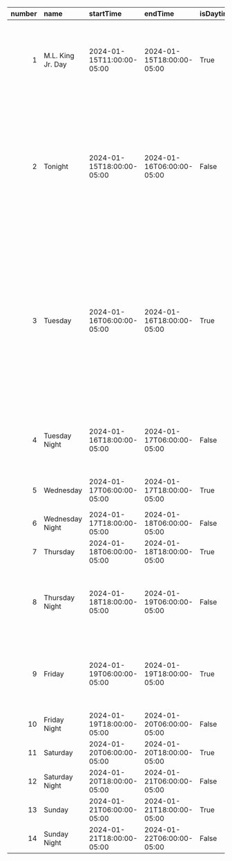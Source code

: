 |   number | name              | startTime                 | endTime                   | isDaytime   |   temperature | temperatureUnit   | temperatureTrend   | probabilityOfPrecipitation                     | dewpoint                                                   | relativeHumidity                              | windSpeed    | windDirection   | icon                                                                   | shortForecast                                 | detailedForecast                                                                                                                                                                                                                                                                   |
|---------:|:------------------|:--------------------------|:--------------------------|:------------|--------------:|:------------------|:-------------------|:-----------------------------------------------|:-----------------------------------------------------------|:----------------------------------------------|:-------------|:----------------|:-----------------------------------------------------------------------|:----------------------------------------------|:-----------------------------------------------------------------------------------------------------------------------------------------------------------------------------------------------------------------------------------------------------------------------------------|
|        1 | M.L. King Jr. Day | 2024-01-15T11:00:00-05:00 | 2024-01-15T18:00:00-05:00 | True        |            56 | F                 | falling            | {'unitCode': 'wmoUnit:percent', 'value': None} | {'unitCode': 'wmoUnit:degC', 'value': 0.5555555555555556}  | {'unitCode': 'wmoUnit:percent', 'value': 58}  | 5 mph        | SW              | https://api.weather.gov/icons/land/day/bkn?size=medium                 | Mostly Cloudy                                 | Mostly cloudy. High near 56, with temperatures falling to around 52 in the afternoon. Southwest wind around 5 mph.                                                                                                                                                                 |
|        2 | Tonight           | 2024-01-15T18:00:00-05:00 | 2024-01-16T06:00:00-05:00 | False       |            31 | F                 | rising             | {'unitCode': 'wmoUnit:percent', 'value': 30}   | {'unitCode': 'wmoUnit:degC', 'value': 1.1111111111111112}  | {'unitCode': 'wmoUnit:percent', 'value': 75}  | 5 to 10 mph  | NW              | https://api.weather.gov/icons/land/night/bkn/rain,30?size=medium       | Mostly Cloudy then Chance Light Rain          | A chance of rain after 1am. Mostly cloudy. Low around 31, with temperatures rising to around 38 overnight. Northwest wind 5 to 10 mph, with gusts as high as 20 mph. Chance of precipitation is 30%.                                                                               |
|        3 | Tuesday           | 2024-01-16T06:00:00-05:00 | 2024-01-16T18:00:00-05:00 | True        |            37 | F                 | falling            | {'unitCode': 'wmoUnit:percent', 'value': 20}   | {'unitCode': 'wmoUnit:degC', 'value': -1.6666666666666667} | {'unitCode': 'wmoUnit:percent', 'value': 74}  | 15 mph       | NW              | https://api.weather.gov/icons/land/day/snow,20/bkn?size=medium         | Slight Chance Rain And Snow then Partly Sunny | A slight chance of rain before 10am, then a slight chance of rain and snow between 10am and noon. Partly sunny. High near 37, with temperatures falling to around 31 in the afternoon. Northwest wind around 15 mph, with gusts as high as 25 mph. Chance of precipitation is 20%. |
|        4 | Tuesday Night     | 2024-01-16T18:00:00-05:00 | 2024-01-17T06:00:00-05:00 | False       |            17 | F                 |                    | {'unitCode': 'wmoUnit:percent', 'value': None} | {'unitCode': 'wmoUnit:degC', 'value': -11.11111111111111}  | {'unitCode': 'wmoUnit:percent', 'value': 61}  | 15 to 20 mph | NW              | https://api.weather.gov/icons/land/night/cold?size=medium              | Mostly Clear                                  | Mostly clear, with a low around 17. Northwest wind 15 to 20 mph, with gusts as high as 30 mph.                                                                                                                                                                                     |
|        5 | Wednesday         | 2024-01-17T06:00:00-05:00 | 2024-01-17T18:00:00-05:00 | True        |            39 | F                 |                    | {'unitCode': 'wmoUnit:percent', 'value': None} | {'unitCode': 'wmoUnit:degC', 'value': -13.333333333333334} | {'unitCode': 'wmoUnit:percent', 'value': 61}  | 10 to 15 mph | NW              | https://api.weather.gov/icons/land/day/skc?size=medium                 | Sunny                                         | Sunny, with a high near 39. Northwest wind 10 to 15 mph.                                                                                                                                                                                                                           |
|        6 | Wednesday Night   | 2024-01-17T18:00:00-05:00 | 2024-01-18T06:00:00-05:00 | False       |            23 | F                 |                    | {'unitCode': 'wmoUnit:percent', 'value': None} | {'unitCode': 'wmoUnit:degC', 'value': -10}                 | {'unitCode': 'wmoUnit:percent', 'value': 66}  | 0 to 5 mph   | W               | https://api.weather.gov/icons/land/night/cold?size=medium              | Mostly Clear                                  | Mostly clear, with a low around 23.                                                                                                                                                                                                                                                |
|        7 | Thursday          | 2024-01-18T06:00:00-05:00 | 2024-01-18T18:00:00-05:00 | True        |            51 | F                 |                    | {'unitCode': 'wmoUnit:percent', 'value': None} | {'unitCode': 'wmoUnit:degC', 'value': -5}                  | {'unitCode': 'wmoUnit:percent', 'value': 67}  | 0 to 10 mph  | SW              | https://api.weather.gov/icons/land/day/sct?size=medium                 | Mostly Sunny                                  | Mostly sunny, with a high near 51.                                                                                                                                                                                                                                                 |
|        8 | Thursday Night    | 2024-01-18T18:00:00-05:00 | 2024-01-19T06:00:00-05:00 | False       |            36 | F                 |                    | {'unitCode': 'wmoUnit:percent', 'value': 60}   | {'unitCode': 'wmoUnit:degC', 'value': 3.888888888888889}   | {'unitCode': 'wmoUnit:percent', 'value': 100} | 10 mph       | SW              | https://api.weather.gov/icons/land/night/rain_showers,60?size=medium   | Rain Showers Likely                           | Rain showers likely after 7pm. Mostly cloudy, with a low around 36. Chance of precipitation is 60%.                                                                                                                                                                                |
|        9 | Friday            | 2024-01-19T06:00:00-05:00 | 2024-01-19T18:00:00-05:00 | True        |            44 | F                 |                    | {'unitCode': 'wmoUnit:percent', 'value': 60}   | {'unitCode': 'wmoUnit:degC', 'value': 3.888888888888889}   | {'unitCode': 'wmoUnit:percent', 'value': 100} | 15 to 20 mph | NW              | https://api.weather.gov/icons/land/day/rain_showers,60/sct?size=medium | Rain Showers Likely then Mostly Sunny         | Rain showers likely before 7am. Mostly sunny, with a high near 44. Chance of precipitation is 60%.                                                                                                                                                                                 |
|       10 | Friday Night      | 2024-01-19T18:00:00-05:00 | 2024-01-20T06:00:00-05:00 | False       |            18 | F                 |                    | {'unitCode': 'wmoUnit:percent', 'value': None} | {'unitCode': 'wmoUnit:degC', 'value': -5.555555555555555}  | {'unitCode': 'wmoUnit:percent', 'value': 60}  | 15 to 20 mph | NW              | https://api.weather.gov/icons/land/night/cold?size=medium              | Mostly Clear                                  | Mostly clear, with a low around 18.                                                                                                                                                                                                                                                |
|       11 | Saturday          | 2024-01-20T06:00:00-05:00 | 2024-01-20T18:00:00-05:00 | True        |            37 | F                 |                    | {'unitCode': 'wmoUnit:percent', 'value': None} | {'unitCode': 'wmoUnit:degC', 'value': -13.88888888888889}  | {'unitCode': 'wmoUnit:percent', 'value': 56}  | 15 mph       | NW              | https://api.weather.gov/icons/land/day/skc?size=medium                 | Sunny                                         | Sunny, with a high near 37.                                                                                                                                                                                                                                                        |
|       12 | Saturday Night    | 2024-01-20T18:00:00-05:00 | 2024-01-21T06:00:00-05:00 | False       |            20 | F                 |                    | {'unitCode': 'wmoUnit:percent', 'value': None} | {'unitCode': 'wmoUnit:degC', 'value': -13.333333333333334} | {'unitCode': 'wmoUnit:percent', 'value': 60}  | 10 to 15 mph | N               | https://api.weather.gov/icons/land/night/cold?size=medium              | Clear                                         | Clear, with a low around 20.                                                                                                                                                                                                                                                       |
|       13 | Sunday            | 2024-01-21T06:00:00-05:00 | 2024-01-21T18:00:00-05:00 | True        |            43 | F                 |                    | {'unitCode': 'wmoUnit:percent', 'value': None} | {'unitCode': 'wmoUnit:degC', 'value': -10.555555555555555} | {'unitCode': 'wmoUnit:percent', 'value': 60}  | 10 mph       | NE              | https://api.weather.gov/icons/land/day/few?size=medium                 | Sunny                                         | Sunny, with a high near 43.                                                                                                                                                                                                                                                        |
|       14 | Sunday Night      | 2024-01-21T18:00:00-05:00 | 2024-01-22T06:00:00-05:00 | False       |            26 | F                 |                    | {'unitCode': 'wmoUnit:percent', 'value': None} | {'unitCode': 'wmoUnit:degC', 'value': -8.88888888888889}   | {'unitCode': 'wmoUnit:percent', 'value': 62}  | 5 to 10 mph  | E               | https://api.weather.gov/icons/land/night/sct?size=medium               | Partly Cloudy                                 | Partly cloudy, with a low around 26.                                                                                                                                                                                                                                               |